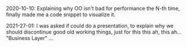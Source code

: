 2020-10-10: Explaining why OO isn't bad for performance the N-th time, finally made me a code snippet to visualize it.

2021-27-01: I was asked if could do a presentation, to explain why we should discontinue good old working things, just for this this ah, this ah... "Business Layer" ...
